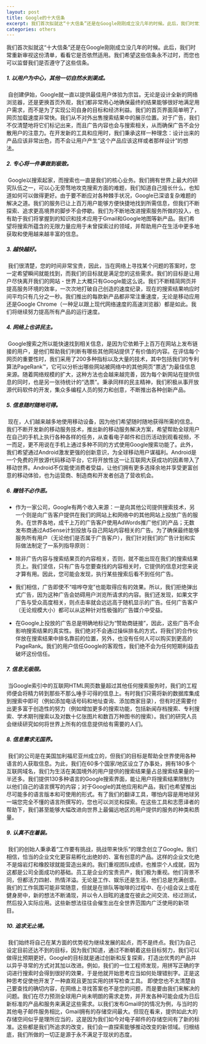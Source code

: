 ```yaml
---
layout: post
title: Google的十大信条
excerpt: 我们首次拟就这“十大信条”还是在Google刚刚成立没几年的时候。此后，我们时常重新审视这份清单，看看它是否依然适用。我们希望这些信条永不过时，而您也可以监督我们是否遵守了这些信条。
categories: others
---
```


我们首次拟就这“十大信条”还是在Google刚刚成立没几年的时候。此后，我们时常重新审视这份清单，看看它是否依然适用。我们希望这些信条永不过时，而您也可以监督我们是否遵守了这些信条。

##### 1. 以用户为中心，其他一切自然水到渠成。

 自创建伊始，Google就一直以提供最佳用户体验为宗旨。无论是设计全新的网络浏览器，还是更换首页外观，我们都非常用心地确保最终的结果能够很好地满足用户需求，而不是为了实现公司自身的目标和经济利益。我们的首页界面简单明了，网页加载速度非常快。我们从不对外出售搜索结果中的展示位置。对于广告，我们不仅清楚地将它们标记出来，而且广告内容也会与搜索相关，从而确保广告不会分散用户的注意力。在开发新的工具和应用时，我们秉承这样一种理念：设计出来的产品应该非常出色，而不会让用户产生“这个产品应该这样或者那样设计”的想法。 

##### 2. 专心将一件事做到极致。

 Google以搜索起家，而搜索也一直是我们的核心业务。我们拥有世界上最大的研究队伍之一，可以心无旁骛地攻克搜索方面的难题，我们知道自己擅长什么，也知道如何可以做得更好。由于要不断应对各种棘手状况，Google已深谙复杂难题的解决之道。我们的服务已让上百万用户能够方便快捷地找到所需信息，但我们不断探索、追求更高境界的脚步不会停歇。我们为不断地改进搜索服务所做的投入，也有助于我们将掌握到的知识和技术应用于Gmail和Google地图等新产品。我们希望将搜索所蕴含的无限力量应用于未曾探索过的领域，并帮助用户在生活中更多地获取和使用越来越丰富的信息。 

##### 3. 越快越好。

 我们很清楚，您的时间非常宝贵，因此，当在网络上寻找某个问题的答案时，您一定希望瞬间就能找到，而我们的目标就是满足您的这些需求。我们的目标是让用户尽快离开我们的网站 - 世界上大概只有Google能这么说。我们不断精简网页并提高服务环境的效率，一次次地打破自己创造的速度纪录，现在的搜索结果响应时间平均只有几分之一秒。我们推出的每款新产品都非常注重速度，无论是移动应用还是Google Chrome（一种足以跟上现代网络速度的高速浏览器）都是如此。我们将继续努力提高所有产品的运行速度。 

##### 4. 网络上也讲民主。

 Google搜索之所以能快速找到相关信息，是因为它依赖于上百万在网站上发布链接的用户，是他们帮助我们判断有哪些其他网站提供了有价值的内容。在评估每个网页的重要性时，我们采用了200多种指标以及大量的技术，其中包括我们的专利算法PageRank™，它可以分析出哪些网站被网络中的其他网页“票选”为最佳信息来源。随着网络规模的扩大，这种方法也会越来越完善，因为每个新网站在提供信息的同时，也是另一张待统计的“选票”。秉承同样的民主精神，我们积极从事开放源代码软件的开发，集众多编程人员的努力和创意，不断推出各种创新产品。 

##### 5. 信息随时随地可得。

 现在，人们越来越多地使用移动设备，因为他们希望随时随地获得所需的信息。我们不断开发新的移动服务技术，推出新的移动服务解决方案，希望帮助全球用户在自己的手机上执行各种各样的任务，从查看电子邮件和日历活动到观看视频，不一而足，更不用说在手机上通过多种不同的方式使用Google搜索功能了。此外，我们希望通过Android激发更强的创新意识，为全球移动用户谋福利。Android是一个免费的开放源代码移动平台，它将开放性这一让互联网大获成功的因素带入了移动世界。Android不仅能使消费者受益，让他们拥有更多选择余地并享受更富创意的移动体验，也为运营商、制造商和开发者创造了营收机会。 

##### 6. 赚钱不必作恶。

* 作为一家公司，Google有两个收入来源：一是向其他公司提供搜索技术，另一个则是向广告客户提供在我们的网站上和网络中的其他网站上投放广告的服务。在世界各地，成千上万的广告客户使用AdWords推广他们的产品；无数发布商通过AdSense计划投放与自己网站内容相关的广告。为了确保最终能够服务所有用户（无论他们是否属于广告客户），我们针对我们的广告计划和实际做法制定了一系列指导原则：

* 除非广告内容与搜索结果页的内容相关，否则，就不能出现在我们的搜索结果页上。我们坚信，只有广告与您要查找的内容相关时，它提供的信息对您来说才算有用。因此，您可能会发现，执行某些搜索后看不到任何广告。 

* 我们相信，广告即使不“喧哗夺宠”也能取得应有的效果。所以，我们拒绝弹出式广告，因为这种广告会妨碍用户浏览所请求的内容。我们还发现，如果文字广告与受众高度相关，则点击率就会远远高于随机显示的广告。任何广告客户（无论规模大小）都可以从这种针对性极强的广告媒介中受益。 
* 在Google上投放的广告总是明确地标记为“赞助商链接”，因此，这些广告不会影响搜索结果的真实性。我们绝对不会通过操纵排名的方式，将我们的合作伙伴放在搜索结果中排名靠前的位置，另外，也没有任何人可以购买到更高的PageRank。我们的用户信任Google的客观性，我们绝不会为任何短期利益去破坏这份信任。 

##### 7. 信息无极限。

 当Google索引中的互联网HTML网页数量超过其他任何搜索服务时，我们的工程师便会将精力转到那些不那么唾手可得的信息上。有时我们只需将新的数据库集成到搜索中即可（例如添加电话号码和地址查询、添加商家目录），但有时还需要付出更多富于创造性的努力（例如增加更多的搜索功能，包括新闻存档搜索、专利搜索、学术期刊搜索以及对数十亿张图片和数百万种图书的搜索）。我们的研究人员会继续研究如何将世界上所有的信息提供给有需要的人们。 

##### 8. 信息需求无国界。

 我们的公司是在美国加利福尼亚州成立的，但我们的目标是帮助全世界使用各种语言的人获取信息。为此，我们在60多个国家/地区设立了办事处，拥有180多个互联网域名，我们为生活在美国境外的用户提供的搜索结果量占总搜索结果量的一半还多。我们提供130多种语言的Google搜索界面，能让用户将搜索结果限制为以他们自己的语言撰写的内容；对于Google的其他应用和产品，我们也希望推出尽可能多的语言版本和可使用的形式。有了我们的翻译工具，哪怕内容是用地球另一端您完全不懂的语言所撰写的，您也可以浏览和探索。在这些工具和志愿译者的帮助下，我们甚至能够大幅改进向世界上最偏远地区的用户提供的服务的种类和质量。 

##### 9. 认真不在着装。

 我们的创始人秉承着“工作要有挑战，挑战带来快乐”的理念创立了Google。我们相信，恰当的企业文化更容易孵化出绝妙的、富有创意的产品。这样的企业文化绝不是熔岩灯和橡胶球就能营造出来的。我们重视团队成绩，也推崇个人成就，因为这都是公司全面成功的基础。员工是企业的宝贵资产，我们极为重视。他们背景不同，但都活力四射、热情洋溢。无论是工作、娱乐还是生活，他们总是充满创意。我们的工作氛围可能非常随意，但就是在排队等咖啡的过程中、在小组会议上或在健身房中，新的想法不断涌现，并以令人目眩的速度在彼此之间交流、经过测试，然后投入实际应用。这些新想法往往会催生出在全世界范围内广泛使用的新项目。 

##### 10. 追求无止境。

 我们始终将自己在某方面的优势视为继续发展的起点，而不是终点。我们为自己设定目前还达不到的目标，因为我们知道，通过不断朝着这些目标努力，我们可以做得比预期更好。Google的目标就是通过创新和反复探索，打造出优秀的产品并以异乎寻常的方式对其加以改进。例如，我们的一位工程师发现，用拼写正确的字词进行搜索时会得到很好的效果，于是他就开始思考应当如何处理错别字。正是这种思考促使他开发了一种直观且更加实用的拼写检查工具。 即使您也不太清楚自己要查找的确切内容，在网络上寻找答案也不是您的问题，而是要由我们来解决的问题。我们在尽力预测全球用户尚未明朗的需求走势，并开发各种可能会成为日后新标准的产品和服务来满足这些需求。以我们发布Gmail时的情况为例，与当时的其他电子邮件服务相比，Gmail拥有的存储空间最大。但现在看来，提供如此大的存储空间似乎是理所应当的，这是因为我们如今对电子邮件的存储空间有了新的标准。这些都是我们所追求的改变，我们会一直探索能够推动改变的新领域。归根结底，我们所做的一切正是源于永不满足于现状的态度。 
